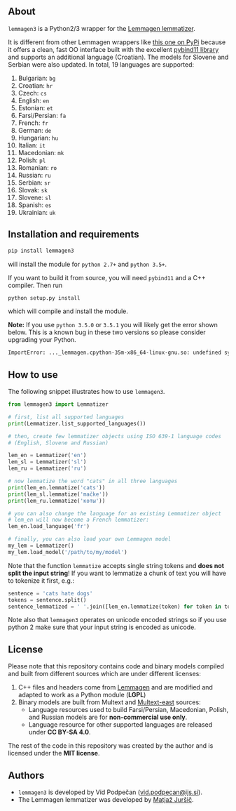 ## About

`lemmagen3` is a Python2/3 wrapper for the [Lemmagen lemmatizer](http://lemmatise.ijs.si/).

It is different from other Lemmagen wrappers like [this one on PyPi](https://pypi.org/project/Lemmagen/) because it offers a clean, fast OO interface built with the excellent [pybind11 library](https://github.com/pybind/pybind11) and supports an additional language (Croatian). The models for Slovene and Serbian were also updated. In total, 19 languages are supported:

1.  Bulgarian: `bg`
2.  Croatian: `hr`
3.  Czech: `cs`
4.  English: `en`
5.  Estonian: `et`
6.  Farsi/Persian: `fa`      
7.  French: `fr`  
8.  German: `de`
9.  Hungarian: `hu`
10. Italian: `it`
11. Macedonian: `mk`        
12. Polish: `pl`     
13. Romanian: `ro`            
14. Russian: `ru`             
15. Serbian: `sr`
16. Slovak: `sk`
17. Slovene: `sl`          
18. Spanish: `es`
19. Ukrainian: `uk`


## Installation and requirements


```sh
pip install lemmagen3
```
will install the module for `python 2.7+` and `python 3.5+`.

If you want to build it from source, you will need `pybind11` and a C++ compiler.
Then run

```sh
python setup.py install
```
which will compile and install the module.

**Note:**  If you use `python 3.5.0` or `3.5.1` you will likely get the error shown below. This is a known bug in these two versions so please consider upgrading your Python.

```sh
ImportError: ..._lemmagen.cpython-35m-x86_64-linux-gnu.so: undefined symbol: _PyThreadState_UncheckedGet
```


## How to use

The following snippet illustrates how to use `lemmagen3`.

```python
from lemmagen3 import Lemmatizer

# first, list all supported languages
print(Lemmatizer.list_supported_languages())

# then, create few lemmatizer objects using ISO 639-1 language codes
# (English, Slovene and Russian)

lem_en = Lemmatizer('en')
lem_sl = Lemmatizer('sl')
lem_ru = Lemmatizer('ru')

# now lemmatize the word "cats" in all three languages
print(lem_en.lemmatize('cats'))
print(lem_sl.lemmatize('mačke'))
print(lem_ru.lemmatize('коты'))

# you can also change the language for an existing Lemmatizer object
# lem_en will now become a French lemmatizer:
lem_en.load_language('fr')

# finally, you can also load your own Lemmagen model
my_lem = Lemmatizer()
my_lem.load_model('/path/to/my/model')
```

Note that the function `lemmatize` accepts single string tokens and **does not split the input string**! If you want to lemmatize a chunk of text you will have to tokenize it first, e.g.:

```python
sentence = 'cats hate dogs'
tokens = sentence.split()
sentence_lemmatized = ' '.join([lem_en.lemmatize(token) for token in tokens])
```

Note also that `lemmagen3` operates on unicode encoded strings so if you use python 2 make sure that your input string is encoded as unicode.


## License

Please note that this repository contains code and binary models compiled and built from different sources which are under different licenses:

1.  C++ files and headers come from [Lemmagen](http://lemmatise.ijs.si/) and are modified and adapted to work as a Python module (**LGPL**)
2.  Binary models are built from Multext and [Multext-east](http://nl.ijs.si/ME/V4/) sources:
    *   Language resources used to build Farsi/Persian, Macedonian, Polish, and Russian models are for **non-commercial use only**.
    *   Language resource for other supported languages are released under **CC BY-SA 4.0**.

The rest of the code in this repository was created by the author and is licensed under the **MIT license**.


## Authors

-   `lemmagen3` is developed by Vid Podpečan (vid.podpecan@ijs.si).
-   The Lemmagen lemmatizer was developed by [Matjaž Juršič](http://lemmatise.ijs.si/Home/Contact).
